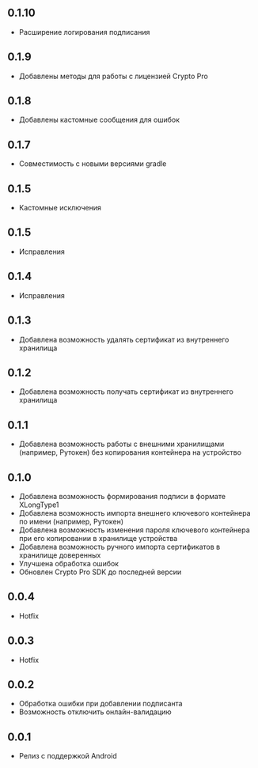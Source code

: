 ## 0.1.10

- Расширение логирования подписания

## 0.1.9

- Добавлены методы для работы с лицензией Crypto Pro

## 0.1.8

- Добавлены кастомные сообщения для ошибок

## 0.1.7

- Совместимость с новыми версиями gradle

## 0.1.5

- Кастомные исключения

## 0.1.5

- Исправления

## 0.1.4

- Исправления

## 0.1.3

- Добавлена возможность удалять сертификат из внутреннего хранилища

## 0.1.2

- Добавлена возможность получать сертификат из внутреннего хранилища

## 0.1.1

- Добавлена возможность работы с внешними хранилищами (например, Рутокен) без копирования контейнера на устройство

## 0.1.0

- Добавлена возможность формирования подписи в формате XLongType1
- Добавлена возможность импорта внешнего ключевого контейнера по имени (например, Рутокен)
- Добавлена возможность изменения пароля ключевого контейнера при его копировании в хранилище устройства
- Добавлена возможность ручного импорта сертификатов в хранилище доверенных
- Улучшена обработка ошибок
- Обновлен Crypto Pro SDK до последней версии

## 0.0.4

- Hotfix

## 0.0.3

- Hotfix

## 0.0.2

- Обработка ошибки при добавлении подписанта
- Возможность отключить онлайн-валидацию

## 0.0.1

- Релиз с поддержкой Android
